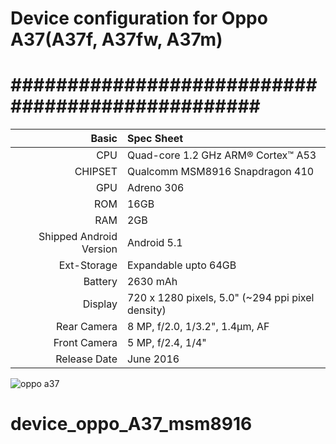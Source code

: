 # Device configuration for Oppo A37(A37f, A37fw, A37m)

#################################################
==================================================
Basic   | Spec Sheet
-------:|:-------------------------
CPU     | Quad-core 1.2 GHz ARM® Cortex™ A53
CHIPSET | Qualcomm MSM8916 Snapdragon 410
GPU     | Adreno 306
ROM     | 16GB 
RAM     | 2GB
Shipped Android Version | Android 5.1
Ext-Storage | Expandable upto 64GB
Battery | 2630 mAh
Display | 720 x 1280 pixels, 5.0"  (~294 ppi pixel density)
Rear Camera  | 8 MP, f/2.0, 1/3.2", 1.4µm, AF
Front Camera | 5 MP, f/2.4, 1/4"
Release Date | June 2016

![oppo a37](https://fdn2.gsmarena.com/vv/pics/oppo/oppo-a37-1.jpg)

# device_oppo_A37_msm8916
